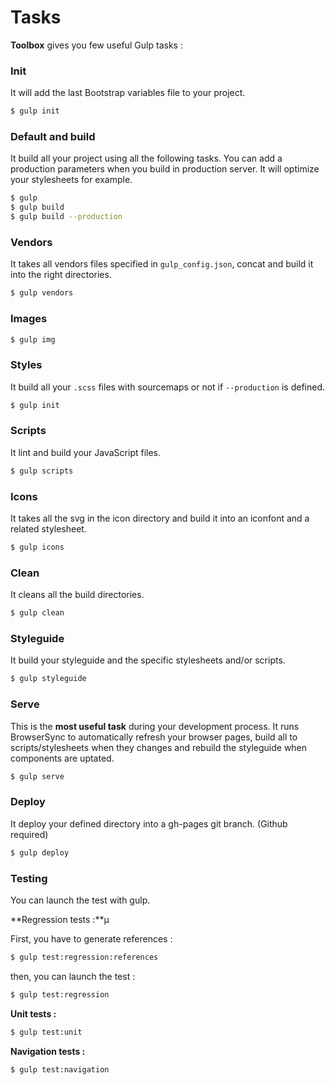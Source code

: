 # Tasks

**Toolbox** gives you few useful Gulp tasks :

### Init

It will add the last Bootstrap variables file to your project.

````bash
$ gulp init
````

### Default and build

It build all your project using all the following tasks. You can add a production parameters when you build in production server. It will optimize your stylesheets for example.

````bash
$ gulp
$ gulp build
$ gulp build --production
````

### Vendors

It takes all vendors files specified in `gulp_config.json`, concat and build it into the right directories.

````bash
$ gulp vendors
````

### Images

````bash
$ gulp img
````

### Styles

It build all your `.scss` files with sourcemaps or not if `--production` is defined.

````bash
$ gulp init
````

### Scripts

It lint and build your JavaScript files.

````bash
$ gulp scripts
````

### Icons

It takes all the svg in the icon directory and build it into an iconfont and a related stylesheet.

````bash
$ gulp icons
````

### Clean

It cleans all the build directories.

````bash
$ gulp clean
````

### Styleguide

It build your styleguide and the specific stylesheets and/or scripts.

````bash
$ gulp styleguide
````

### Serve

This is the **most useful task** during your development process. It runs BrowserSync to automatically refresh your browser pages, build all to scripts/stylesheets when they changes and rebuild the styleguide when components are uptated.

````bash
$ gulp serve
````

### Deploy

It deploy your defined directory into a gh-pages git branch. (Github required)

````bash
$ gulp deploy
````

### Testing

You can launch the test with gulp.

**Regression tests :**µ

First, you have to generate references :

````bash
$ gulp test:regression:references
````

then, you can launch the test :

````bash
$ gulp test:regression
````

**Unit tests :**

````bash
$ gulp test:unit
````

**Navigation tests :**

````bash
$ gulp test:navigation
````

